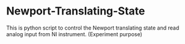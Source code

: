 # Newport-Translating-State

This is python script to control the Newport translating state and read analog input from NI instrument.
(Experiment purpose)
